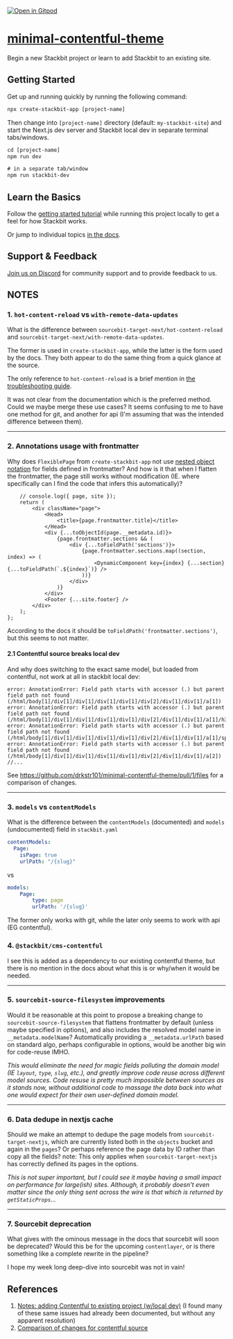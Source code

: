 [![Open in Gitpod](https://gitpod.io/button/open-in-gitpod.svg)](https://gitpod.io/#https://github.com/drkstr101/minimal-contentful-theme)

# [minimal-contentful-theme](https://github.com/drkstr101/minimal-contentful-theme)


Begin a new Stackbit project or learn to add Stackbit to an existing site.

## Getting Started

Get up and running quickly by running the following command:

```txt
npx create-stackbit-app [project-name]
```

Then change into `[project-name]` directory (default: `my-stackbit-site`) and start the Next.js dev server and Stackbit local dev in separate terminal tabs/windows.

```txt
cd [project-name]
npm run dev

# in a separate tab/window
npm run stackbit-dev
```

## Learn the Basics

Follow the [getting started tutorial](https://docs.stackbit.com/getting-started/) while running this project locally to get a feel for how Stackbit works.

Or jump to individual topics [in the docs](https://docs.stackbit.com/).

## Support & Feedback

[Join us on Discord](https://discord.gg/HUNhjVkznH) for community support and to provide feedback to us.

## NOTES


### 1. `hot-content-reload` vs `with-remote-data-updates`

What is the difference between `sourcebit-target-next/hot-content-reload` and `sourcebit-target-next/with-remote-data-updates`.

The former is used in `create-stackbit-app`, while the latter is the form used by the docs. They both appear to do the same thing from a quick glance at the source.

The only reference to `hot-content-reload` is a brief mention in [the troubleshooting guide](https://docs.stackbit.com/troubleshooting/page-doesnt-refresh/).

It was not clear from the documentation which is the preferred method. Could we maybe merge these use cases? It seems confusing to me to have one method for git, and another for api (I'm assuming that was the intended difference between them).


---

### 2. Annotations usage with frontmatter

Why does `FlexiblePage` from `create-stackbit-app` not use [nested object notation](https://docs.stackbit.com/reference/annotations/data-sb-field-path/#annotating_nested_objects) for fields defined in frontmatter? And how is it that when I flatten the frontmatter, the page still works without modification (IE. where specifically can I find the code that infers this automatically)? 

```tsx
    // console.log({ page, site });
    return (
        <div className="page">
            <Head>
                <title>{page.frontmatter.title}</title>
            </Head>
            <div {...toObjectId(page.__metadata.id)}>
                {page.frontmatter.sections && (
                    <div {...toFieldPath('sections')}>
                        {page.frontmatter.sections.map((section, index) => (
                            <DynamicComponent key={index} {...section} {...toFieldPath(`.${index}`)} />
                        ))}
                    </div>
                )}
            </div>
            <Footer {...site.footer} />
        </div>
    );
};
```

According to the docs it should be `toFieldPath('frontmatter.sections')`, but this seems to not matter.

#### 2.1 Contentful source breaks local dev

And why does switching to the exact same model, but loaded from contentful, not work at all in stackbit local dev:

```
error: AnnotationError: Field path starts with accessor (.) but parent field path not found (/html/body[1]/div[1]/div[1]/div[1]/div[1]/div[2]/div[1]/div[1]/a[1])
error: AnnotationError: Field path starts with accessor (.) but parent field path not found (/html/body[1]/div[1]/div[1]/div[1]/div[1]/div[2]/div[1]/div[1]/a[1]/h3[1])
error: AnnotationError: Field path starts with accessor (.) but parent field path not found (/html/body[1]/div[1]/div[1]/div[1]/div[1]/div[2]/div[1]/div[1]/a[1]/span[1])
error: AnnotationError: Field path starts with accessor (.) but parent field path not found (/html/body[1]/div[1]/div[1]/div[1]/div[1]/div[2]/div[1]/div[1]/a[2])
//...
```

See <https://github.com/drkstr101/minimal-contentful-theme/pull/1/files> for a comparison of changes.

---

### 3. `models` vs `contentModels`

What is the difference between the `contentModels` (documented) and `models` (undocumented) field in `stackbit.yaml`

```yml
contentModels:
  Page:
    isPage: true
    urlPath: "/{slug}"
```

vs

```yml
models:
    Page:
        type: page
        urlPath: '/{slug}'
```

The former only works with git, while the later only seems to work with api (EG contentful).


### 4. `@stackbit/cms-contentful`

I see this is added as a dependency to our existing contentful theme, but there is no mention in the docs about what this is or why/when it would be needed.

---

### 5. `sourcebit-source-filesystem` improvements

Would it be reasonable at this point to propose a breaking change to `sourcebit-source-filesystem` that flattens frontmatter by default (unless maybe specified in options), and also includes the resolved model name in `__metadata.modelName`? Automatically providing a `__metadata.urlPath` based on standard algo, perhaps configurable in options, would be another big win for code-reuse IMHO.

*This would eliminate the need for magic fields polluting the domain model (IE `layout`, `type`, `slug`, etc.), and greatly improve code reuse across different model sources. Code resuse is pretty much impossible between sources as it stands now, without additional code to massage the data back into what one would expect for their own user-defined domain model.*

---

### 6. Data dedupe in nextjs cache 

Should we make an attempt to dedupe the page models from `sourcebit-target-nextjs`, which are currently listed both in the `objects` bucket and again in the `pages`? Or perhaps reference the page data by ID rather than copy all the fields? note: This only applies when `sourcebit-target-nextjs` has correctly defined its pages in the options.

*This is not super important, but I could see it maybe having a small impact on performance for large(ish) sites. Although, it probably doesn't even matter since the only thing sent across the wire is that which is returned by `getStaticProps`...*

---

### 7. Sourcebit deprecation

What gives with the ominous message in the docs that sourcebit will soon be deprecated? Would this be for the upcoming `contentlayer`, or is there something like a complete rewrite in the pipeline?

I hope my week long deep-dive into sourcebit was not in vain!

## References

1. [Notes: adding Contentful to existing project (w/local dev)](https://www.notion.so/stackbit/Notes-adding-Contentful-to-existing-project-w-local-dev-WIP-173eab6a77d2403fa396c30f2cb2b8b0#f49ed497d33f491aa4913c8c908f597c) (I found many of these same issues had already been documented, but without any apparent resolution)
2. [Comparison of changes for contentful source](https://github.com/drkstr101/minimal-contentful-theme/pull/1/files)
